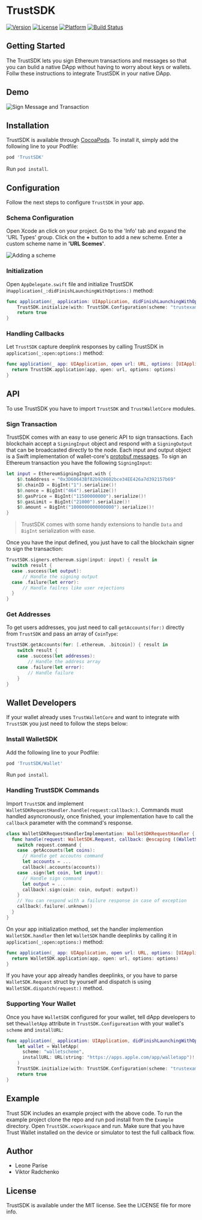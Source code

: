 # TrustSDK

[![Version](https://img.shields.io/cocoapods/v/TrustSDK.svg?style=flat)](https://cocoapods.org/pods/TrustSDK)
[![License](https://img.shields.io/cocoapods/l/TrustSDK.svg?style=flat)](https://cocoapods.org/pods/TrustSDK)
[![Platform](https://img.shields.io/cocoapods/p/TrustSDK.svg?style=flat)](https://cocoapods.org/pods/TrustSDK)
[![Build Status](https://dev.azure.com/TrustWallet/TrustSDK%20iOS/_apis/build/status/trustwallet.TrustSDK-iOS?branchName=master)](https://dev.azure.com/TrustWallet/TrustSDK%20iOS/_build/latest?definitionId=49&branchName=master)

## Getting Started

The TrustSDK lets you sign Ethereum transactions and messages so that you can bulid a native DApp without having to worry about keys or wallets. Follw these instructions to integrate TrustSDK in your native DApp.

## Demo

![Sign Message and Transaction](docs/demo.gif)


## Installation

TrustSDK is available through [CocoaPods](https://cocoapods.org). To install it, simply add the following line to your Podfile:

```ruby
pod 'TrustSDK'
```

Run `pod install`.

## Configuration

Follow the next steps to configure `TrustSDK` in your app.

### Schema Configuration

Open Xcode an click on your project. Go to the 'Info' tab and expand the 'URL Types' group. Click on the **+** button to add a new scheme. Enter a custom scheme name in **'URL Scemes'**.

![Adding a scheme](docs/scheme.png)

### Initialization

Open `AppDelegate.swift` file and initialize TrustSDK in`application(_:didFinishLaunchingWithOptions:)` method:

```swift
func application(_ application: UIApplication, didFinishLaunchingWithOptions launchOptions: [UIApplicationLaunchOptionsKey: Any]?) -> Bool {
    TrustSDK.initialize(with: TrustSDK.Configuration(scheme: "trustexample"))
    return true
}
```

### Handling Callbacks

Let `TrustSDK` capture deeplink responses by calling TrustSDK in `application(_:open:options:)` method:

```swift
func application(_ app: UIApplication, open url: URL, options: [UIApplicationOpenURLOptionsKey : Any] = [:]) -> Bool {
  return TrustSDK.application(app, open: url, options: options)
}
```

## API

To use TrustSDK you have to import `TrustSDK` and `TrustWalletCore` modules.

### Sign Transaction

TrustSDK comes with an easy to use generic API to sign transactions. Each blockchain accept a `SigningInput` object and respond with a `SigningOutput` that can be broadcasted directly to the node. Each input and output object is a Swift implementation of wallet-core's [ protobuf messages](https://github.com/trustwallet/wallet-core/tree/master/src/proto). To sign an Ethereum transaction you have the following `SigningInput`:

```swift
let input = EthereumSigningInput.with {
    $0.toAddress = "0x3D60643Bf82b928602bce34EE426a7d392157b69"
    $0.chainID = BigInt("1").serialize()!
    $0.nonce = BigInt("464").serialize()!
    $0.gasPrice = BigInt("11500000000").serialize()!
    $0.gasLimit = BigInt("21000").serialize()!
    $0.amount = BigInt("1000000000000000").serialize()!
}
```

 > TrustSDK comes with some handy extensions to handle `Data` and `BigInt` serialization with ease.

Once you have the input defined, you just have to call the blockchain signer to sign the transaction:

```swift
TrustSDK.signers.ethereum.sign(input: input) { result in
  switch result {
  case .success(let output):
      // Handle the signing output
  case .failure(let error):
      // Handle failres like user rejections
  }
}
```

### Get Addresses

To get users addresses, you just need to call `getAccounts(for:)` directly from `TrustSDK` and pass an array of `CoinType`:

```swift
TrustSDK.getAccounts(for: [.ethereum, .bitcoin]) { result in
    switch result {
    case .success(let addresses):
        // Handle the address array
    case .failure(let error):
        // Handle failure
    }
}
```

## Wallet Developers
If your wallet already uses `TrustWalletCore` and want to integrate with `TrustSDK` you just need to follow the steps below:


### Install WalletSDK

Add the following line to your Podfile:


```ruby
pod 'TrustSDK/Wallet'
```

Run `pod install`.

### Handling TrustSDK Commands

Import `TrustSDK` and implement `WalletSDKRequestHandler.handle(request:callback:)`. Commands must handled asyncronously, once
finished, your implementation have to call the `callback` parameter with the command's response.


```swift
class WalletSDKRequestHandlerImplementation: WalletSDKRequestHandler {
  func handle(request: WalletSDK.Request, callback: @escaping ((WalletSDK.Response) -> Void)) {
    switch request.command {
    case .getAccounts(let coins):
      // Handle get accoutns command
      let accounts = ...
      callback(.accounts(accounts))
    case .sign(let coin, let input):
      // Handle sign command
      let output = ...
      callback(.sign(coin: coin, output: output))
    }    
    // You can respond with a failure response in case of exception
    callback(.failure(.unknown))
  }
}
```

On your app initialization method, set the handler implemention `WalletSDK.handler` then let `WalletSDK` handle deeplinks by calling it in `application(_:open:options:)` method:

```swift
func application(_ app: UIApplication, open url: URL, options: [UIApplicationOpenURLOptionsKey : Any] = [:]) -> Bool {
  return WalletSDK.application(app, open: url, options: options)
}
```

If you have your app already handles deeplinks, or you have to parse `WalletSDK.Request` struct by yourself and dispatch is 
using `WalletSDK.dispatch(request:)` method.

### Supporting Your Wallet

Once you have `WalletSDK` configured for your wallet, tell dApp developers to set the`walletApp` attribute in `TrustSDK.Configureation` with your wallet's `scheme` and `installURL`:

```swift
func application(_ application: UIApplication, didFinishLaunchingWithOptions launchOptions: [UIApplicationLaunchOptionsKey: Any]?) -> Bool {
    let wallet = WalletApp(
      scheme: "walletscheme",
      installURL: URL(string: "https://apps.apple.com/app/walletapp")!
    )
    TrustSDK.initialize(with: TrustSDK.Configuration(scheme: "trustexample", walletApp: wallet))
    return true
}
```

## Example

Trust SDK includes an example project with the above code. To run the example project clone the repo and run pod install from the `Example` directory. Open `TrustSDK.xcworkspace` and run. Make sure that you have Trust Wallet installed on the device or simulator to test the full callback flow.

## Author

* Leone Parise
* Viktor Radchenko

## License

TrustSDK is available under the MIT license. See the LICENSE file for more info.
